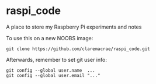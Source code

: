raspi_code
==========

A place to store my Raspberry Pi experiments and notes

To use this on a new NOOBS image:

    git clone https://github.com/claremacrae/raspi_code.git

Afterwards, remember to set git user info:

    git config --global user.name  ...
    git config --global user.email "..."

